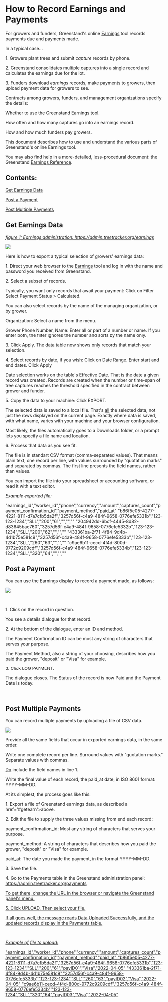 
<?php require($_SERVER['DOCUMENT_ROOT'].'/docs/aparts/north.php');?>
<!-- END STANDARD PHP HEADER --------------- -->

<style>
 div#grnd p.in1.list {margin-left:30px !important;}
 div#grnd img.scrn {width:760px;border:2px solid #888;border-radius:20px;}
 div#grnd img.vert {width:200px;border:2px solid #888;border-radius:20px; float:left;display:block; margin:12px 0px 20px 0px;}
 div#grnd div.c2   {margin-left:220px !important;}
</style>

<h1>How to Record Earnings and Payments</h1>

<p>For growers and funders, Greenstand's online <a href='https://admin.treetracker.org/earnings'>Earnings</a> tool records payments due and payments made.</p>

<p>In a typical case...</p>
<p class='hang1'>1. Growers plant trees and submit <i>capture</i> records by phone.
<p class='hang1'>2. Greenstand consolidates multiple captures into a single record and calculates the earnings due for the lot.
<p class='hang1'>3. Funders download <i>earnings</i> records, make payments to growers, then upload payment data for growers to see.

<p>Contracts among growers, funders, and management organizations specify the details:</p>
<p class='list'>Whether to use the Greenstand Earnings tool.</p>
<p class='list'>How often and how many captures go into an earnings record.</p>
<p class='list'>How and how much funders pay growers.</p>

<p>This document describes how to use and understand the various parts of Greenstand's online Earnings tool.</p>
<p>You may also find help in a more-detailed, less-procedural document: the Greenstand <a href='/docs/user-guides/earningsref.php'>Earnings Reference</a>.</p>
<div class='sect' id='top'>
<div id='contents'><h2>Contents:</h2>
  <p><a href='#getearn'>Get Earnings Data</a></p>
  <p><a href='#postpay'>Post a Payment</a></p>
  <p><a href='#postpays'>Post Multiple Payments</a></p>
</div></div>

<!-- ---------------------------------------------- -->
<div class='sect' id='getearn'>
<h2>Get Earnings Data</h2>
<p><i><a href='https://admin.treetracker.org/earnings'>figure 1: Earnings administration: https://admin.treetracker.org/earnings</a></i></p>
<p><a href='https://admin.treetracker.org/earnings'><img class='scrn' src='pix/admin-earns-760.png'/></a></p>
<p>Here is how to export a typical selection of growers' earnings data:</p>
<p class='hang1'>1. Direct your web browser to the <a href='https://admin.treetracker.org/earnings'>Earnings</a> tool and log in with the name and password you received from Greenstand.</p>
<p class='hang1'>2. Select a subset of records.</p>
<p class='in1'>Typically, you want only records that await your payment: Click on <c>Filter</c> Select <c>Payment Status</c> > <c>Calculated</c>. 
<p class='in1'>You can also select records by the name of the managing organization, or by grower.</p>
<p class='in1 list'>Organization: Select a name from the menu.</p>
<p class='in1 list'>Grower Phone Number, Name: Enter all or part of a number or name. If you enter both, the filter ignores the number and sorts by the name only.</p>
<p class='hang1'>3. Click <c>Apply</c>. The data table now shows only records that match your selection.
<p class='hang1'>4. Select records by date, if you wish: Click on <c>Date Range</c>. Enter start and end dates. Click <c>Apply</c></p>
<p class='in1'>Date selection works on the table's <c>Effective Date</c>. That is the date a given record was created.
Records are created when the number or time-span of tree captures reaches the threshold specified in the contract between 
grower and funder.</p>
<p class='hang1'>5. Copy the data to your machine: Click <c>EXPORT</c>.</p>
<p class='in1'>The selected data is saved to a local file. That's <u>all</u> the selected data, not just the rows displayed on the current page.
  Exactly where data is saved, with what name, varies with your machine and your browser configuration.</p>
<p class='in1'>Most likely, the files automatically goes to a <c>Downloads</c> folder,
  or a prompt lets you specify a file name and location.</p>
<p class='hang1'>6. Process that data as you see fit.</p>
<p class='in1'>The file is in standart CSV format (comma-separated values). 
  That means plain text, one record per line, with values surrounded by "quotation marks" and separated by commas.
  The first line presents the field names, rather than values.</p>
<p class='in1'>You can import the file into your spreadsheet or accounting software, or read it with a text editor.</p>
<p class='in1'><i>Example exported file:</i></p>
<p class='in1 code'>"earnings_id","worker_id","phone","currency","amount","captures_count","payment_confirmation_id","payment_method","paid_at"
"b86f5e05-4277-4221-8111-d7a7cfb5da2f","3257d56f-c4a9-484f-9658-0776efe5331b","123-123-1234","SLL","200","61","","",""
"204942dd-6bcf-4445-8d82-d83645bae760","3257d56f-c4a9-484f-9658-0776efe5332b","123-123-1234","SLL","200","62","","",""
"433361ba-2f71-4f84-9d4b-4d1b75e581c9","3257d56f-c4a9-484f-9658-0776efe5333b","123-123-1234","SLL","260","63","","",""
"c9ae6b11-cecd-4f4d-800d-9772c9209cdf","3257d56f-c4a9-484f-9658-0776efe5334b","123-123-1234","SLL","320","64","","",""</p>
</div>

<!-- ---------------------------------------------- -->
<div class='sect' id='postpay'>
 <h2>Post a Payment</h2>
 <p>You can use the Earnings display to record a payment made, as follows:</p>
 <img class='vert' src='pix/admin-earns-details.png'/>
 <div class='c2'>
  <p>&nbsp;</p>
  <p class='hang1'>1. Click on the record in question.</p>
  <p class='in1'>You see a details dialogue for that record.</p>
  <p class='hang1'>2. At the bottom of the dialogue, enter an ID and method.</p>
  <p class='in1'>The <c>Payment Confirmation ID</c> can be most any string of 
                 characters that serves your purpose.</p>
  <p class='in1'>The <c>Payment Method</c>, also a string of your choosing, 
                 describes how you paid the grower, "deposit" or "Visa" for example.</p>
  <p class='hang1'>3. Click <c>LOG PAYMENT</c>.</p>
  <p class='in1'>The dialogue closes. The <c>Status</c> of the record is now 
                 <c>Paid</c> and the <c>Payment Date</c> is today.</p>
 </div>
 <br style='clear:both'/>
</div>

<!-- ---------------------------------------------- -->
<div class='sect' id='postpays'>
 <h2>Post Multiple Payments</h2>
 <p>You can record multiple payments by uploading a file of CSV data.</p>
 <img class='vert' src='pix/admin-menu.png'/>
 <div class='c2'>
  <p>Provide all the same fields that occur in exported earnings data, in the same order.</p>  
  <p>Write one complete record per line. Surround values with "quotation marks." Separate values with commas.</p>
  <p><u>Do</u> include the field names in line 1.</p>
  <p>Write the final value of each record, the <c>paid_at</c> date, in ISO 8601 format: <c>YYYY-MM-DD</c>.</p>
  <p>At its simplest, the process goes like this:</p>
  <p class='hang1'>1. Export a file of Greenstand earnings data, as described a href='#getearn'>above</a>.</p>
  <p class='hang1'>2. Edit the file to supply the three values missing from end each record: </p>
  <p class='in1 list'><c>payment_confirmation_id</c>: Most any string of characters that serves your purpose.</p>
  <p class='in1 list'><c>payment_method</c>: A string of characters that describes 
                      how you paid the grower, "deposit" or "Visa" for example.</p>
  <p class='in1 list'><c>paid_at</c>: The date you made the payment, in the format <c>YYYY-MM-DD</c>.</p>
  <p class='hang1'>3. Save the file.</p>
  <p class='hang1'>4. Go to the Payments table in the Greenstand administration panel: 
           <a href='https://test-admin.treetracker.org/payments'><c>https://admin.treetracker.org/payments</c></p>
  <p class='in1'>To get there, change the URL in the browser or navigate the Greenstand panel's menu.</p>
  <p class='hang1'>5. Click <c>UPLOAD</c>. Then select your file.</p>
  <p class='in1'>If all goes well, the message reads <c>Data Uploaded Successfully</c>, 
                 and the updated records display in the Payments table.</p>
 </div>
 <br style='clear:both'/>
 <p class='in1'><i>Example of file to upload:</i></p>
<p class='in1 code'>"earnings_id","worker_id","phone","currency","amount","captures_count","payment_confirmation_id","payment_method","paid_at"
"b86f5e05-4277-4221-8111-d7a7cfb5da2f","3257d56f-c4a9-484f-9658-0776efe5331b","123-123-1234","SLL","200","61","payID01","Visa","2022-04-05"
"433361ba-2f71-4f84-9d4b-4d1b75e581c9","3257d56f-c4a9-484f-9658-0776efe5333b","123-123-1234","SLL","260","63","payID02","Visa","2022-04-05"
"c9ae6b11-cecd-4f4d-800d-9772c9209cdf","3257d56f-c4a9-484f-9658-0776efe5334b","123-123-1234","SLL","320","64","payID03","Visa","2022-04-05"</p>
</div>

<!-- STANDARD PHP FOOTER --------------- -->
<?php require($_SERVER['DOCUMENT_ROOT'].'/docs/aparts/south.php');?>
